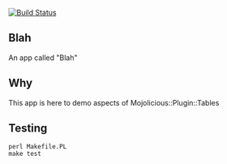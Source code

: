 
[![Build Status](https://travis-ci.org/frank-carnovale/Blah.svg?branch=master)](https://travis-ci.org/frank-carnovale/Blah)

Blah
----

An app called "Blah"

Why
---

This app is here to demo aspects of Mojolicious::Plugin::Tables

Testing
-------

```
perl Makefile.PL
make test
```
